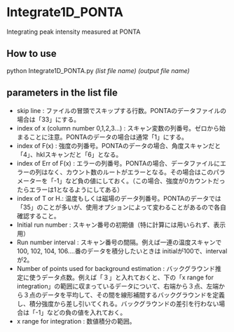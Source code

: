 # Integrate1D_PONTA
Integrating peak intensity measured at PONTA

## How to use
python Integrate1D_PONTA.py _(list file name)_ _(output file name)_

## parameters in the list file
- skip line :
ファイルの冒頭でスキップする行数。PONTAのデータファイルの場合は「33」にする。
- index of x  (column number 0,1,2,3...) :
スキャン変数の列番号。ゼロから始まることに注意。PONTAのデータの場合は通常「1」にする。
- index of F(x) : 強度の列番号。PONTAのデータの場合、角度スキャンだと「4」、hklスキャンだと「6」となる。
- index of Err of F(x) : エラーの列番号。PONTAの場合、データファイルにエラーの列はなく、カウント数のルートがエラーとなる。その場合はこのパラメーターを「-1」など負の値にしておく。（この場合、強度が0カウントだったらエラーは1となるようにしてある）
- index of T or H.: 温度もしくは磁場のデータ列番号。PONTAのデータでは「35」のことが多いが、使用オプションによって変わることがあるので各自確認すること。
- Initial run number : スキャン番号の初期値（特に計算には用いられず、表示用）
- Run number interval : スキャン番号の間隔。例えば一連の温度スキャンで100, 102, 104, 106....番のデータを積分したいときは initialが100で、intervalが2。
- Number of points used for background estimation : バックグラウンド推定に使うデータ点数。例えば「３」と入れておくと、下の「x range for integration」の範囲に収まっているデータについて、右端から３点、左端から３点のデータを平均して、その間を線形補間するバックグラウンドを定義し、積分強度から差し引いてくれる。バックグラウンドの差引を行わない場合は「-1」などの負の値を入れておく。 
- x range for integration : 数値積分の範囲。
